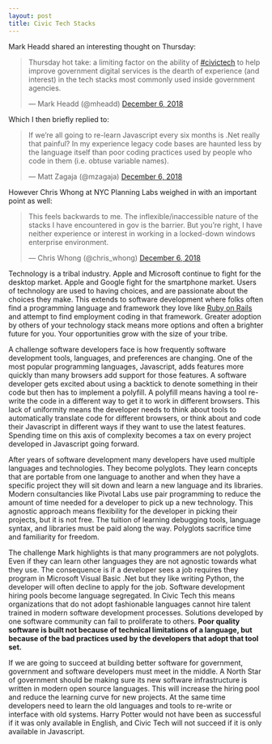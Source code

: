 ```yaml
---
layout: post
title: Civic Tech Stacks
---
```

Mark Headd shared an interesting thought on Thursday:
<blockquote class="twitter-tweet"><p lang="en" dir="ltr">Thursday hot take: a limiting factor on the ability of <a href="https://twitter.com/hashtag/civictech?src=hash&amp;ref_src=twsrc%5Etfw">#civictech</a> to help improve government digital services is the dearth of experience (and interest) in the tech stacks most commonly used inside government agencies.</p>&mdash; Mark Headd (@mheadd) <a href="https://twitter.com/mheadd/status/1070695685543157762?ref_src=twsrc%5Etfw">December 6, 2018</a></blockquote> <script async src="https://platform.twitter.com/widgets.js" charset="utf-8"></script>

Which I then briefly replied to:
<blockquote class="twitter-tweet"><p lang="en" dir="ltr">If we’re all going to re-learn Javascript every six months is .Net really that painful? In my experience legacy code bases are haunted less by the language itself than poor coding practices used by people who code in them (i.e. obtuse variable names).</p>&mdash; Matt Zagaja (@mzagaja) <a href="https://twitter.com/mzagaja/status/1070710106399129602?ref_src=twsrc%5Etfw">December 6, 2018</a></blockquote> <script async src="https://platform.twitter.com/widgets.js" charset="utf-8"></script>

However Chris Whong at NYC Planning Labs weighed in with an important point as well:
<blockquote class="twitter-tweet"><p lang="en" dir="ltr">This feels backwards to me. The inflexible/inaccessible nature of the stacks I have encountered in gov is the barrier. But you’re right, I have neither experience or interest in working in a locked-down windows enterprise environment.</p>&mdash; Chris Whong (@chris_whong) <a href="https://twitter.com/chris_whong/status/1070800190741860357?ref_src=twsrc%5Etfw">December 6, 2018</a></blockquote> <script async src="https://platform.twitter.com/widgets.js" charset="utf-8"></script>

Technology is a tribal industry. Apple and Microsoft continue to fight for the desktop market. Apple and Google fight for the smartphone market. Users of technology are used to having choices, and are passionate about the choices they make. This extends to software development where folks often find a programming language and framework they love like [Ruby on Rails](https://rubyonrails.com/) and attempt to find employment coding in that framework. Greater adoption by others of your technology stack means more options and often a brighter future for you. Your opportunities grow with the size of your tribe.

A challenge software developers face is how frequently software development tools, languages, and preferences are changing. One of the most popular programming languages, Javascript, adds features more quickly than many browsers add support for those features. A software developer gets excited about using a backtick to denote something in their code but then has to implement a polyfill. A polyfill means having a tool re-write the code in a different way to get it to work in different browsers. This lack of uniformity means the developer needs to think about tools to automatically translate code for different browsers, or think about and code their Javascript in different ways if they want to use the latest features. Spending time on this axis of complexity becomes a tax on every project developed in Javascript going forward.

After years of software development many developers have used multiple languages and technologies. They become polyglots. They learn concepts that are portable from one language to another and when they have a specific project they will sit down and learn a new language and its libraries. Modern consultancies like Pivotal Labs use pair programming to reduce the amount of time needed for a developer to pick up a new technology. This agnostic approach means flexibility for the developer in picking their projects, but it is not free. The tuition of learning debugging tools, language syntax, and libraries must be paid along the way. Polyglots sacrifice time and familiarity for freedom.

The challenge Mark highlights is that many programmers are not polyglots. Even if they can learn other languages they are not agnostic towards what they use. The consequence is if a developer sees a job requires they program in Microsoft Visual Basic .Net but they like writing Python, the developer will often decline to apply for the job. Software development hiring pools become language segregated. In Civic Tech this means organizations that do not adopt fashionable languages cannot hire talent trained in modern software development processes. Solutions developed by one software community can fail to proliferate to others. **Poor quality software is built not because of technical limitations of a language, but because of the bad practices used by the developers that adopt that tool set.**

If we are going to succeed at building better software for government, government and software developers must meet in the middle. A North Star of government should be making sure its new software infrastructure is written in modern open source languages. This will increase the hiring pool and reduce the learning curve for new projects. At the same time developers need to learn the old languages and tools to re-write or interface with old systems. Harry Potter would not have been as successful if it was only available in English, and Civic Tech will not succeed if it is only available in Javascript.

